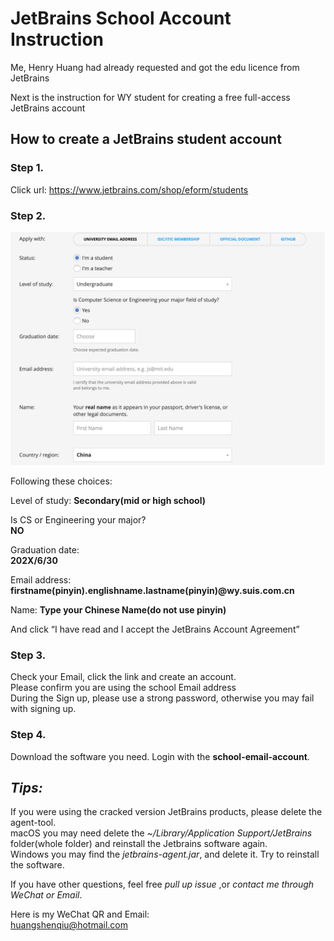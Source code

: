 # JetBrains School Account Instruction
 Me, Henry Huang had already requested and got the edu licence from JetBrains 
 
 Next is the instruction for WY student for creating a free full-access JetBrains account


## How to create a JetBrains student account

### Step 1.   
Click url: https://www.jetbrains.com/shop/eform/students

### Step 2.  

<img src="https://github.com/Superuser-Henry/JetBrains-Schoolaccount-Instruction/blob/main/Files/applyingpage.png?raw=true" width=600px>

Following these choices:


Level of study: **Secondary(mid or high school)**  


Is CS or Engineering your major?   
**NO**  

Graduation date:    
**202X/6/30**  


Email address:  
**firstname(pinyin).englishname.lastname(pinyin)@wy.suis.com.cn**  


Name:
**Type your Chinese Name(do not use pinyin)**

And click “I have read and I accept the JetBrains Account Agreement”  

### Step 3.  
Check your Email, click the link and create an account.  
Please confirm you are using the school Email address  
During the Sign up, please use a strong password, otherwise you may fail with signing up.  
 
### Step 4.  
Download the software you need. Login with the **school-email-account**.  


## ***Tips:***  
If you were using the cracked version JetBrains products, please delete the agent-tool.  
macOS you may need delete the *~/Library/Application Support/JetBrains* folder(whole folder) and reinstall the Jetbrains software again.  
Windows you may find the *jetbrains-agent.jar*, and delete it. Try to reinstall the software. 
 
 
If you have other questions, feel free *pull up issue* ,or *contact me through WeChat or Email*. 
 
Here is my WeChat QR and Email:   
huangshenqiu@hotmail.com  

